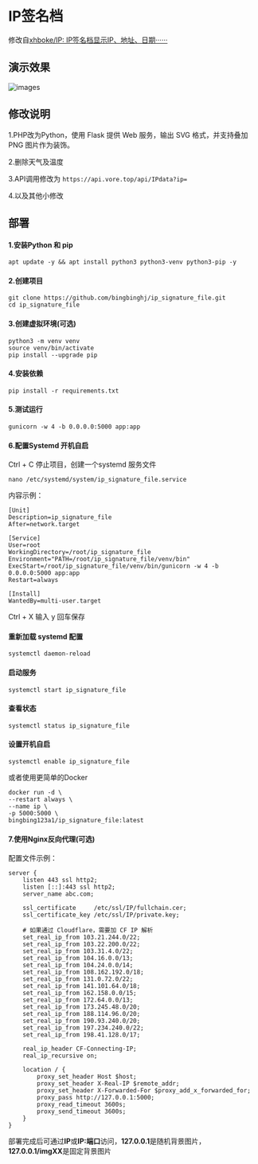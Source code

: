 # IP签名档

修改自[xhboke/IP: IP签名档显示IP、地址、日期······](https://github.com/xhboke/IP)

## 演示效果

![images](https://youke1.picui.cn/s1/2025/09/26/68d63639357c8.png)

## 修改说明

1.PHP改为Python，使用 Flask 提供 Web 服务，输出 SVG 格式，并支持叠加 PNG 图片作为装饰。

2.删除天气及温度

3.API调用修改为 `https://api.vore.top/api/IPdata?ip=`

4.以及其他小修改

## 部署

#### 1.安装Python 和 pip

```
apt update -y && apt install python3 python3-venv python3-pip -y
```

#### 2.创建项目

```
git clone https://github.com/bingbinghj/ip_signature_file.git
cd ip_signature_file
```

#### 3.创建虚拟环境(可选)

```
python3 -m venv venv
source venv/bin/activate
pip install --upgrade pip
```

#### 4.安装依赖

```
pip install -r requirements.txt
```

#### 5.测试运行

```
gunicorn -w 4 -b 0.0.0.0:5000 app:app
```

#### 6.配置Systemd 开机自启

Ctrl + C 停止项目，创建一个systemd 服务文件

```
nano /etc/systemd/system/ip_signature_file.service
```

内容示例：

```
[Unit]
Description=ip_signature_file
After=network.target

[Service]
User=root
WorkingDirectory=/root/ip_signature_file
Environment="PATH=/root/ip_signature_file/venv/bin"
ExecStart=/root/ip_signature_file/venv/bin/gunicorn -w 4 -b 0.0.0.0:5000 app:app
Restart=always

[Install]
WantedBy=multi-user.target
```

Ctrl + X 输入 y 回车保存

#### 重新加载 systemd 配置

```
systemctl daemon-reload
```

#### 启动服务

```
systemctl start ip_signature_file
```

#### 查看状态

```
systemctl status ip_signature_file
```

#### 设置开机自启

```
systemctl enable ip_signature_file
```

或者使用更简单的Docker

```
docker run -d \
--restart always \
--name ip \
-p 5000:5000 \
bingbing123a1/ip_signature_file:latest
```

#### 7.使用Nginx反向代理(可选)

配置文件示例：

```
server {
    listen 443 ssl http2;
    listen [::]:443 ssl http2;
    server_name abc.com;

    ssl_certificate     /etc/ssl/IP/fullchain.cer;
    ssl_certificate_key /etc/ssl/IP/private.key;

    # 如果通过 Cloudflare，需要加 CF IP 解析
    set_real_ip_from 103.21.244.0/22;
    set_real_ip_from 103.22.200.0/22;
    set_real_ip_from 103.31.4.0/22;
    set_real_ip_from 104.16.0.0/13;
    set_real_ip_from 104.24.0.0/14;
    set_real_ip_from 108.162.192.0/18;
    set_real_ip_from 131.0.72.0/22;
    set_real_ip_from 141.101.64.0/18;
    set_real_ip_from 162.158.0.0/15;
    set_real_ip_from 172.64.0.0/13;
    set_real_ip_from 173.245.48.0/20;
    set_real_ip_from 188.114.96.0/20;
    set_real_ip_from 190.93.240.0/20;
    set_real_ip_from 197.234.240.0/22;
    set_real_ip_from 198.41.128.0/17;

    real_ip_header CF-Connecting-IP;
    real_ip_recursive on;

    location / {
        proxy_set_header Host $host;
        proxy_set_header X-Real-IP $remote_addr;
        proxy_set_header X-Forwarded-For $proxy_add_x_forwarded_for;
        proxy_pass http://127.0.0.1:5000;
        proxy_read_timeout 3600s;
        proxy_send_timeout 3600s;
    }
}
```

部署完成后可通过**IP**或**IP:端口**访问，**127.0.0.1**是随机背景图片，**127.0.0.1/imgXX**是固定背景图片